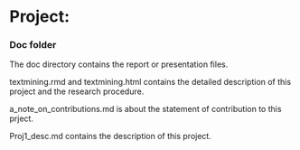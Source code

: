 # Project: 
### Doc folder

The doc directory contains the report or presentation files.

textmining.rmd and textmining.html contains the detailed description of this project and the research procedure.

a_note_on_contributions.md is about the statement of contribution to this prject.

Proj1_desc.md contains the description of this project.
